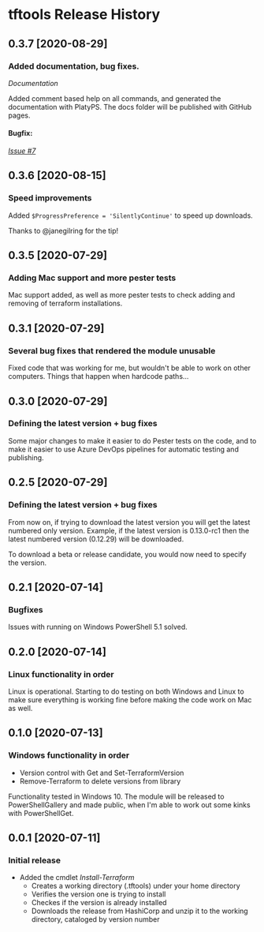 # tftools Release History

## 0.3.7 [2020-08-29]

### Added documentation, bug fixes.

*Documentation*

Added comment based help on all commands, and generated the documentation with PlatyPS. The docs folder will be published with GitHub pages.

#### Bugfix:
[*Issue #7*](https://github.com/roberthstrand/tftools/issues/7)

## 0.3.6 [2020-08-15]

### Speed improvements

Added `$ProgressPreference = 'SilentlyContinue'` to speed up downloads.

Thanks to @janegilring for the tip!

## 0.3.5 [2020-07-29]

### Adding Mac support and more pester tests

Mac support added, as well as more pester tests to check adding and removing of terraform installations.

## 0.3.1 [2020-07-29]

### Several bug fixes that rendered the module unusable

Fixed code that was working for me, but wouldn't be able to work on other computers. Things that happen when hardcode paths...

## 0.3.0 [2020-07-29]

### Defining the latest version + bug fixes

Some major changes to make it easier to do Pester tests on the code, and to make it easier to use Azure DevOps pipelines for automatic testing and publishing.

## 0.2.5 [2020-07-29]

### Defining the latest version + bug fixes

From now on, if trying to download the latest version you will get the latest numbered only version. Example, if the latest version is 0.13.0-rc1 then the latest numbered version (0.12.29) will be downloaded. 

To download a beta or release candidate, you would now need to specify the version.

## 0.2.1 [2020-07-14]

### Bugfixes

Issues with running on Windows PowerShell 5.1 solved.

## 0.2.0 [2020-07-14]

### Linux functionality in order

Linux is operational. Starting to do testing on both Windows and Linux to make sure everything is working fine before making the code work on Mac as well.

## 0.1.0 [2020-07-13]

### Windows functionality in order

- Version control with Get and Set-TerraformVersion
- Remove-Terraform to delete versions from library 

Functionality tested in Windows 10. The module will be released to PowerShellGallery and made public, when I'm able to work out some kinks with PowerShellGet.

## 0.0.1 [2020-07-11]

### Initial release

- Added the cmdlet *Install-Terraform*
    - Creates a working directory (.tftools) under your home directory
    - Verifies the version one is trying to install
    - Checkes if the version is already installed
    - Downloads the release from HashiCorp and unzip it to the working directory, cataloged by version number
